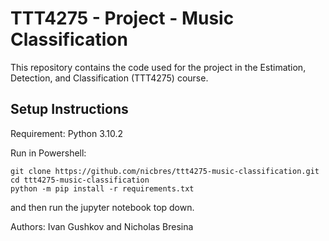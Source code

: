 # TTT4275 - Project - Music Classification

This repository contains the code used for the project in the Estimation, Detection, and Classification (TTT4275) course.

## Setup Instructions
Requirement: Python 3.10.2 

Run in Powershell:
```
git clone https://github.com/nicbres/ttt4275-music-classification.git
cd ttt4275-music-classification
python -m pip install -r requirements.txt
```

and then run the jupyter notebook top down.

Authors: Ivan Gushkov and Nicholas Bresina
